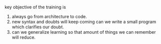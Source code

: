 key objective of the training is

1. always go from architecture to code.
2. new syntax and doubts will keep coming can we write a small program which clarifies our doubt.
3. can we generalize learning so that amount of things we can remember will reduce.
